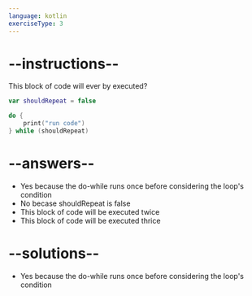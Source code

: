 ```yaml
---
language: kotlin
exerciseType: 3
---
```


# --instructions--

This block of code will ever by executed?
```kotlin
var shouldRepeat = false

do {
	print("run code")
} while (shouldRepeat)
```

# --answers--

- Yes because the do-while runs once before considering the loop's condition
- No becase shouldRepeat is false
- This block of code will be executed twice
- This block of code will be executed thrice

# --solutions--

- Yes because the do-while runs once before considering the loop's condition
